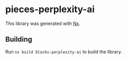 # pieces-perplexity-ai

This library was generated with [Nx](https://nx.dev).

## Building

Run `nx build blocks-perplexity-ai` to build the library.
